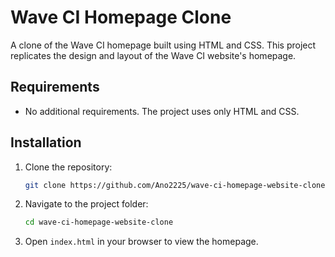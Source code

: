 # Wave CI Homepage Clone

A clone of the Wave CI homepage built using HTML and CSS. This project replicates the design and layout of the Wave CI website's homepage.

## Requirements

- No additional requirements. The project uses only HTML and CSS.

## Installation

1. Clone the repository:

   ```bash
   git clone https://github.com/Ano2225/wave-ci-homepage-website-clone.git
   ```

2. Navigate to the project folder:

   ```bash
   cd wave-ci-homepage-website-clone
   ```

3. Open `index.html` in your browser to view the homepage.

